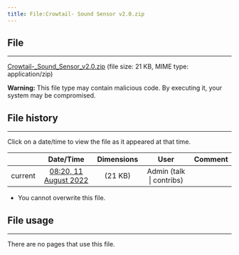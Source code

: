 ```yaml
---
title: File:Crowtail- Sound Sensor v2.0.zip
---
```


## File
--------

[Crowtail-_Sound_Sensor_v2.0.zip](https://wiki.elecrow.com/images/4/4b/Crowtail-_Sound_Sensor_v2.0.zip) (file size: 21 KB, MIME type: application/zip)

**Warning:** This file type may contain malicious code. By executing it, your system may be compromised.

## File history
--------

Click on a date/time to view the file as it appeared at that time.

|         |                          Date/Time                           | Dimensions  |                             User                             | Comment |
| :-----: | :----------------------------------------------------------: | :---------: | :----------------------------------------------------------: | :-----: |
| current | [08:20, 11 August 2022](https://wiki.elecrow.com/images/4/4b/Crowtail-_Sound_Sensor_v2.0.zip) | (21 KB) | Admin (talk \| contribs) |         |

- You cannot overwrite this file.

## File usage
--------

There are no pages that use this file.
